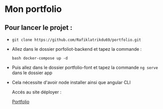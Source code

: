 # Mon portfolio

## Pour lancer le projet :
- ``` git clone https://github.com/Rafiklatrikdu69/portfolio.git ```
- Allez dans le dossier porfoliot-backend et tapez la commande : 
  ```
  bash docker-compose up -d
  ```
- Puis allez dans le dossier portfolio-font et tapez la commande `ng serve` dans le dossier app
- Cela nécessite d'avoir node installer ainsi que angular CLI

  Accés au site déployer :

  [Portfolio](http://34.42.205.40/)
